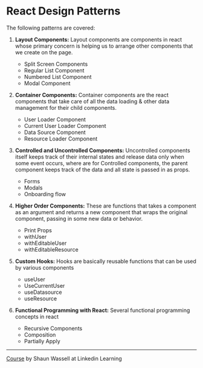 # React Design Patterns

The following patterns are covered:

1. **Layout Components:** Layout components are components in react whose primary concern is helping us to arrange other components that we create on the page.

   - Split Screen Components
   - Regular List Component
   - Numbered List Component
   - Modal Component

2. **Container Components:** Container components are the react components that take care of all the data loading & other data management for their child components.

   - User Loader Component
   - Current User Loader Component
   - Data Source Component
   - Resource Loader Component

3. **Controlled and Uncontrolled Components:** Uncontrolled components itself keeps track of their internal states and release data only when some event occurs, where are for Controlled components, the parent component keeps track of the data and all state is passed in as props.

   - Forms
   - Modals
   - Onboarding flow

4. **Higher Order Components:** These are functions that takes a component as an argument and returns a new component that wraps the original component, passing in some new data or behavior.

   - Print Props
   - withUser
   - withEditableUser
   - withEditableResource

5. **Custom Hooks:** Hooks are basically reusable functions that can be used by various components

   - useUser
   - UseCurrentUser
   - useDatasource
   - useResource

6. **Functional Programming with React:** Several functional programming concepts in react
   - Recursive Components
   - Composition
   - Partially Apply

---

[Course](https://www.linkedin.com/learning/react-design-patterns) by Shaun Wassell at Linkedin Learning
